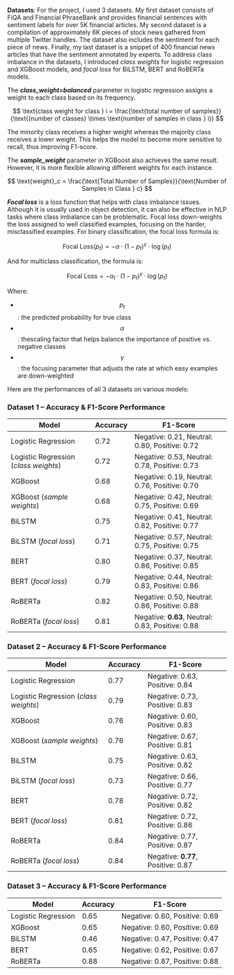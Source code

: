 **Datasets**: For the project, I used 3 datasets. My first dataset consists of FiQA and Financial PhraseBank and provides financial sentences with sentiment labels for over 5K financial articles. My second dataset is a compilation of approximately 6K pieces of stock news gathered from multiple Twitter handles. The dataset also includes the sentiment for each piece of news. Finally, my last dataset is a snippet of 400 financial news articles that have the sentiment annotated by experts.
To address class imbalance in the datasets, I introduced *class weights* for logistic regression and XGBoost models, and *focal loss* for BiLSTM, BERT and RoBERTa models.

The ***class_weight=balanced*** parameter in logistic regression assigns a weight to each class based on its frequency.


$$
\text{class weight for class } i = \frac{\text{total number of samples}}{\text{(number of classes} \times \text{number of samples in class } i)}
$$

The minority class receives a higher weight whereas the majority class receives a lower weight. This helps the model to become more sensitive to recall, thus improving F1-score.

The ***sample_weight*** parameter in XGBoost also achieves the same result. However, it is more flexible allowing different weights for each instance.

$$
\text{weight}_c = \frac{\text{Total Number of Samples}}{\text{Number of Samples in Class } c}
$$

***Focal loss*** is a loss function that helps with class imbalance issues. Although it is usually used in object detection, it can also be effective in NLP tasks where class imbalance can be problematic. Focal loss down-weights the loss assigned to well classified examples, focusing on the harder, misclassified examples. For binary classification, the focal loss formula is:

$$
\text{Focal Loss}(p_t) = -\alpha \cdot (1 - p_t)^\gamma \cdot \log(p_t)
$$

And for multiclass classification, the formula is:

$$
\text{Focal Loss} = -\alpha_t \cdot (1 - p_t)^\gamma \cdot \log(p_t)
$$

Where:
- $$p_t$$: the predicted probability for true class
- $$\alpha$$: thescaling factor that helps balance the importance of positive vs. negative classes
- $$\gamma$$: the focusing parameter that adjusts the rate at which easy examples are down-weighted

Here are the performances of all 3 datasets on various models:

### Dataset 1 – Accuracy & F1-Score Performance

| Model                                | Accuracy | F1-Score                                          |
|--------------------------------------|----------|---------------------------------------------------|
| Logistic Regression                  | 0.72     | Negative: 0.21, Neutral: 0.80, Positive: 0.72     |
| Logistic Regression (*class weights*)| 0.72     | Negative: 0.53, Neutral: 0.78, Positive: 0.73     |
| XGBoost                              | 0.68     | Negative: 0.19, Neutral: 0.76, Positive: 0.70     |
| XGBoost (*sample weights*)           | 0.68     | Negative: 0.42, Neutral: 0.75, Positive: 0.69     |
| BiLSTM                               | 0.75     | Negative: 0.41, Neutral: 0.82, Positive: 0.77     |
| BiLSTM (*focal loss*)                | 0.71     | Negative: 0.57, Neutral: 0.75, Positive: 0.75     |
| BERT                                 | 0.80     | Negative: 0.37, Neutral: 0.86, Positive: 0.85     |
| BERT (*focal loss*)                  | 0.79     | Negative: 0.44, Neutral: 0.83, Positive: 0.86     |
| RoBERTa                              | 0.82     | Negative: 0.50, Neutral: 0.86, Positive: 0.88     |
| RoBERTa (*focal loss*)               | 0.81     | Negative: **0.63**, Neutral: 0.83, Positive: 0.88 |



### Dataset 2 – Accuracy & F1-Score Performance

| Model                                 | Accuracy | F1-Score                              |
|-------------------------------------  |----------|---------------------------------------|
| Logistic Regression                   | 0.77     | Negative: 0.63, Positive: 0.84        |
| Logistic Regression (*class weights*) | 0.79     | Negative: 0.73, Positive: 0.83        |
| XGBoost                               | 0.76     | Negative: 0.60, Positive: 0.83        |
| XGBoost (*sample weights*)            | 0.76     | Negative: 0.67, Positive: 0.81        |
| BiLSTM                                | 0.75     | Negative: 0.63, Positive: 0.82        |
| BiLSTM (*focal loss*)                 | 0.73     | Negative: 0.66, Positive: 0.77        |
| BERT                                  | 0.78     | Negative: 0.72, Positive: 0.82        |
| BERT (*focal loss*)                   | 0.81     | Negative: 0.72, Positive: 0.86        |
| RoBERTa                               | 0.84     | Negative: 0.77, Positive: 0.87        |
| RoBERTa (*focal loss*)                | 0.84     | Negative: **0.77**, Positive: 0.87    |



### Dataset 3 – Accuracy & F1-Score Performance

| Model                | Accuracy | F1-Score                              |
|----------------------|----------|---------------------------------------|
| Logistic Regression  | 0.65     | Negative: 0.60, Positive: 0.69        |
| XGBoost              | 0.65     | Negative: 0.60, Positive: 0.69        |
| BiLSTM               | 0.46     | Negative: 0.47, Positive: 0.47        |
| BERT                 | 0.65     | Negative: 0.62, Positive: 0.67        |
| RoBERTa              | 0.88     | Negative: 0.87, Positive: 0.88        |



